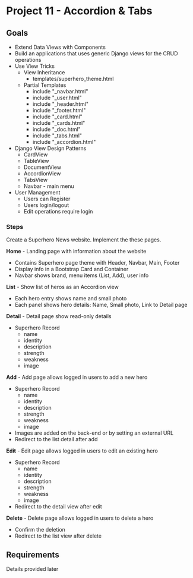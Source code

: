 # Project 11 - Accordion & Tabs

## Goals
* Extend Data Views with Components
* Build an applications that uses generic Django views for the CRUD operations
* Use View Tricks
    * View Inheritance
        * templates/superhero_theme.html
    * Partial Templates
        * include "_navbar.html"
        * include "_user.html"
        * include "_header.html"
        * include "_footer.html"
        * include "_card.html"
        * include "_cards.html"
        * include "_doc.html"
        * include "_tabs.html"
        * include "_accordion.html"
* Django View Design Patterns
    * CardView
    * TableView
    * DocumentView
    * AccordionView
    * TabsView
    * Navbar - main menu
* User Management
    * Users can Register 
    * Users login/logout
    * Edit operations require login


### Steps

Create a Superhero News website. Implement the these pages.

**Home** - Landing page with information about the website

* Contains Superhero page theme with Header, Navbar, Main, Footer
* Display info in a Bootstrap Card and Container
* Navbar shows brand, menu items (List, Add), user info

**List** - Show list of heros as an Accordion view

* Each hero entry shows name and small photo
* Each panel shows hero details: Name, Small photo, Link to Detail page


**Detail** - Detail page show read-only details

* Superhero Record
    * name
    * identity
    * description
    * strength
    * weakness
    * image
    
**Add** - Add page allows logged in users to add a new hero

* Superhero Record
    * name
    * identity
    * description
    * strength
    * weakness
    * image
* Images are added on the back-end or by setting an external URL
* Redirect to the list detail after add

**Edit** - Edit page allows logged in users to edit an existing hero

* Superhero Record
    * name
    * identity
    * description
    * strength
    * weakness
    * image
* Redirect to the detail view after edit
   
**Delete** - Delete page allows logged in users to delete a hero

* Confirm the deletion
* Redirect to the list view after delete



## Requirements

Details provided later